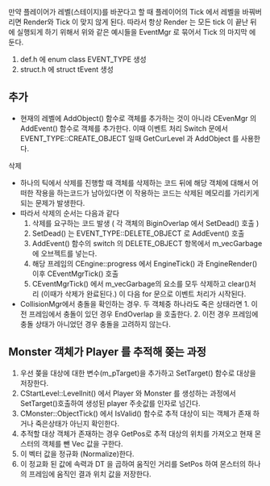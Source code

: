만약 플레이어가 레벨(스테이지)를 바꾼다고 할 때 플레이어의 Tick 에서 레벨을 바꿔버리면 Render와 Tick 이 맞지 않게 된다. 따라서 항상 Render 는 모든 tick 이 끝난 뒤에 실행되게 하기 위해서 위와 같은 예시들을 EventMgr 로 묶어서 Tick 의 마지막 에 둔다. 

1. def.h 에 enum class EVENT_TYPE 생성
2. struct.h 에  struct tEvent 생성

## 추가
- 현재의 레벨에 AddObject() 함수로 객체를 추가하는 것이 아니라 CEvenMgr 의 AddEvent() 함수로 객체를 추가한다. 이때 이벤트 처리 Switch  문에서 EVENT_TYPE::CREATE_OBJECT 일때  GetCurLevel 과 AddObject 를 사용한다.

삭제
- 하나의 틱에서 삭제를 진행할 때 객체를 삭제하는 코드 뒤에 해당 객체에 대해서 어떠한 작용을 하는코드가 남아있다면 이 작용하는 코드는 삭제된 메모리를 가리키게 되는 문제가 발생한다.
- 따라서 삭제의 순서는 다음과 같다
	1.  삭제를 요구하는 코드 발생 ( 각 객체의  BiginOverlap 에서 SetDead() 호출 )
	2.  SetDead() 는 EVENT_TYPE::DELETE_OBJECT 로 AddEvent() 호출
	3.  AddEvent() 함수의 switch 의 DELETE_OBJECT 항목에서 m_vecGarbage에 오브젝트를 넣는다.
	4. 해당 프레임의 CEngine::progress 에서 EngineTick() 과 EngineRender() 이후 CEventMgrTick() 호출
	5. CEventMgrTick() 에서 m_vecGarbage의 요소를 모두 삭제하고 clear()처리 (이때가 삭제가 완료된다.) 이 다음 for 문으로 이벤트 처리가 시작된다.
- CollisionMgr에서 충돌을 확인하는 경우. 두 객체중 하나라도 죽은 상태라면 1. 이전 프레임에서 충돌이 있던 경우 EndOverlap 을 호출한다. 2. 이전 경우 프레임에 충돌 상태가 아니었던 경우 충돌을 고려하지 않는다.

## Monster 객체가  Player 를 추적해 쫒는 과정
1. 우선 쫒을 대상에 대한 변수(m_pTarget)을 추가하고  SetTarget() 함수로 대상을 저장한다.
2. CStartLevel::LevelInit() 에서 Player 와 Monster 를 생성하는 과정에서 SetTarget()호출하여 생성된 player 주솟값를 인자로 넘긴다.
3. CMonster::ObjectTick() 에서 IsValid() 함수로 추적 대상이 되는 객체가 존재 하거나 죽은상태가 아닌지 확인한다.
4. 추적할 대상 객체가 존재하는 경우 GetPos로 추적 대상의 위치를 가져오고 현재 몬스터의 객체를 뺀 Vec 값을 구한다.
5. 이 벡터 값을 정규화 (Normalize)한다.
6. 이 정교화 된 값에 속력과 DT 을 곱하여 움직인 거리를 SetPos 하여 몬스터의 하나의 프레임에 움직인 결과 위치 값을 저장한다.
